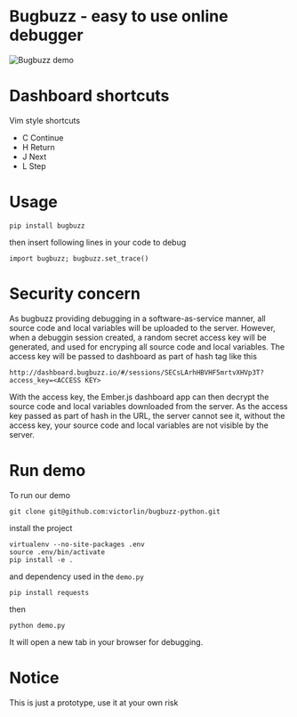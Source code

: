 # Bugbuzz - easy to use online debugger

![Bugbuzz demo](/screencast.gif?raw=true )

# Dashboard shortcuts

Vim style shortcuts

 - C Continue
 - H Return
 - J Next
 - L Step

# Usage

```
pip install bugbuzz
```

then insert following lines in your code to debug

```
import bugbuzz; bugbuzz.set_trace()
```

# Security concern

As bugbuzz providing debugging in a software-as-service manner, all source code and local variables will be uploaded to the server. However, when a debuggin session created, a random secret access key will be generated, and used for encryping all source code and local variables. The access key will be passed to dashboard as part of hash tag like this

```
http://dashboard.bugbuzz.io/#/sessions/SECsLArhHBVHF5mrtvXHVp3T?access_key=<ACCESS KEY>
```

With the access key, the Ember.js dashboard app can then decrypt the source code and local variables downloaded from the server. As the access key passed as part of hash in the URL, the server cannot see it, without the access key, your source code and local variables are not visible by the server.

# Run demo

To run our demo

```
git clone git@github.com:victorlin/bugbuzz-python.git
```

install the project

```
virtualenv --no-site-packages .env
source .env/bin/activate
pip install -e .
```

and dependency used in the `demo.py`

```
pip install requests
```

then

```
python demo.py
```

It will open a new tab in your browser for debugging.

# Notice

 This is just a prototype, use it at your own risk
